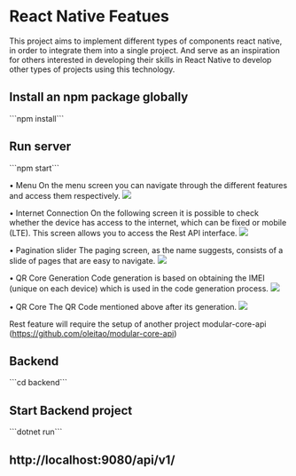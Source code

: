 # React Native Featues
This project aims to implement different types of components react native, in order to integrate them into a single project. And serve as an inspiration for others interested in developing their skills in React Native to develop other types of projects using this technology.

<h2>Install an npm package globally</h2>
```npm install```

<h2>Run server</h2>
```npm start```

• Menu
On the menu screen you can navigate through the different features and access them respectively.
<img src="https://github.com/oleitao/modular-react-native/blob/main/src/screens/Assets/png/menu.png">


• Internet Connection
On the following screen it is possible to check whether the device has access to the internet, which can be fixed or mobile (LTE). This screen allows you to access the Rest API interface.
<img src="https://github.com/oleitao/modular-react-native/blob/main/src/screens/Assets/png/check-internet-connection.png">


• Pagination slider
The paging screen, as the name suggests, consists of a slide of pages that are easy to navigate.
<img src="https://github.com/oleitao/modular-react-native/blob/main/src/screens/Assets/png/pagination-slider.png">


• QR Core Generation 
Code generation is based on obtaining the IMEI (unique on each device) which is used in the code generation process.
<img src="https://github.com/oleitao/modular-react-native/blob/main/src/screens/Assets/png/qr-code-generation.png">


• QR Core
The QR Code mentioned above after its generation.
<img src="https://github.com/oleitao/modular-react-native/blob/main/src/screens/Assets/png/qr-code.png">



Rest feature will require the setup of another project modular-core-api (https://github.com/oleitao/modular-core-api) 

<h2>Backend</h2>
```cd backend```

<h2>Start Backend project</h2>
```dotnet run```

<h2>http://localhost:9080/api/v1/</h2>
